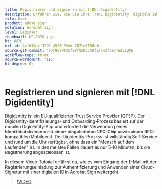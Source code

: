 ```yaml
---
title: Registrieren und signieren mit [!DNL Digidentity]
description: Erfahren Sie, wie Sie Ihre [!DNL Digidentity] digitale ID mit Acrobat Sign
role: User
product: adobe sign
solution: Acrobat Sign
level: Beginner
thumbnail: KT-8670.jpg
kt: 8670
exl-id: 4c1641bc-3298-45f0-95ed-7071e6158e5e
source-git-commit: 4ebf9594025f98f0505c58f1ab43fb864ed51206
workflow-type: tm+mt
source-wordcount: '116'
ht-degree: 0%

---
```


# Registrieren und signieren mit [!DNL Digidentity]

Digidentity ist ein EU-qualifizierter Trust Service Provider (QTSP). Der Digidentity-Identifizierungs- und Onboarding-Prozess basiert auf der mobilen Digidentity-App und erfordert die Verwendung eines Identitätsdokuments mit einem eingebetteten NFC-Chip sowie einem NFC-kompatiblen Mobilgerät. Der Digidentity-Prozess ist vollständig Self-Service und rund um die Uhr verfügbar, ohne dass ein &quot;Mensch auf dem Laufenden&quot; ist. In den meisten Fällen dauert es nur 5-10 Minuten, bis die Registrierung abgeschlossen ist.

In diesem Video-Tutorial erfährst du, wie es vom Eingang der E-Mail mit der Registrierungseinladung zur Authentifizierung und Anwenden einer Cloud-Signatur mit einer digitalen ID in Acrobat Sign weitergeht.

>[!VIDEO](https://video.tv.adobe.com/v/336991?quality=12&learn=on&hidetitle=true)
